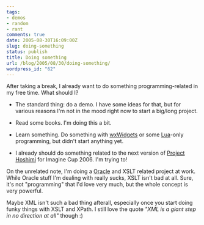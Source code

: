 ```yaml
---
tags:
- demos
- random
- rant
comments: true
date: 2005-08-30T16:09:00Z
slug: doing-something
status: publish
title: Doing something
url: /blog/2005/08/30/doing-something/
wordpress_id: "62"
---
```


After taking a break, I already want to do something programming-related in my free time. What should I?


  
  * The standard thing: do a demo. I have some ideas for that, but for various reasons I'm not in the mood right now to start a big/long project.
  
  * Read some books. I'm doing this a bit.
 
  
  * Learn something. Do something with [wxWidgets](http://www.wxwidgets.org/) or some [Lua](http://www.lua.org/)-only programming, but didn't start anything yet.
  * I already should do something related to the next version of [Project Hoshimi](http://aras-p.info/projHoshimi.html) for Imagine Cup 2006. I'm trying to!
  
 

On the unrelated note, I'm doing a [Oracle](/blog/2005/08/23/software-of-the-week/) and XSLT related project at work. While Oracle stuff I'm dealing with really sucks, XSLT isn't bad at all. Sure, it's not "programming" that I'd love very much, but the whole concept is very powerful.

Maybe XML isn't such a bad thing afterall, especially once you start doing funky things with XSLT and XPath. I still love the quote _"XML is a giant step in no direction at all"_ though :)


